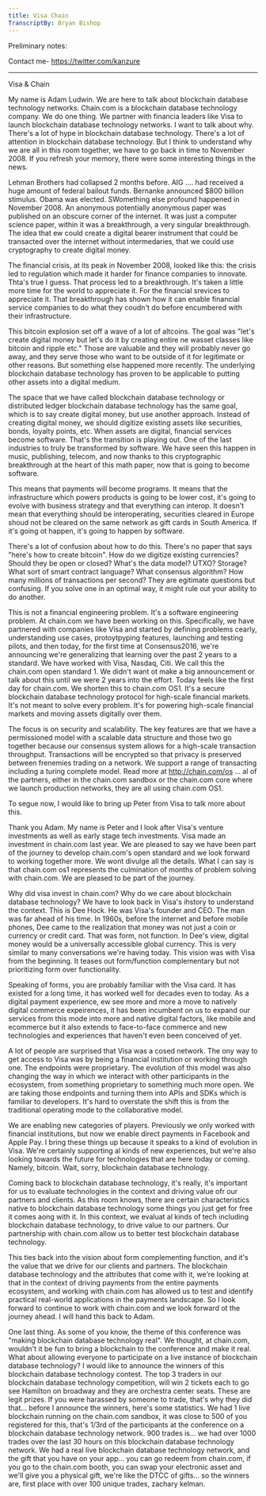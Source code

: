 ```yaml
---
title: Visa Chain
TranscriptBy: Bryan Bishop
---
```


Preliminary notes:



Contact me- <https://twitter.com/kanzure>

----

Visa & Chain

My name is Adam Ludwin. We are here to talk about blockchain database technology networks. Chain.com is a blockchain database technology company. We do one thing. We partner with financia leaders like Visa to launch blockchain database technology networks. I want to talk about why. There's a lot of hype in blockchain database technology. There's a lot of attention in blockchain database technology. But I think to understand why we are all in this room together, we have to go back in time to November 2008. If you refresh your memory, there were some interesting things in the news.

Lehman Brothers had collapsed 2 months before. AIG .... had received a huge amount of federal bailout funds. Bernanke announced $800 billion stimulus. Obama was elected. SWomething else profound happened in November 2008. An anonymous potentially anonymous paper was published on an obscure corner of the internet. It was just a computer science paper, within it was a breakthrough, a very singular breakthrough. The idea that ew could create a digital bearer instrument that could be transacted over the internet without intermedaries, that we could use cryptography to create digital money.

The financial crisis, at its peak in November 2008, looked like this: the crisis led to regulation which made it harder for finance companies to innovate. Thta's true I guess. That process led to a breakthrough. It's taken a little more time for the world to appreciate it. For the financial srevices to appreciate it. That breakthrough has shown how it can enable financial service companies to do what they coudn't do before encumbered with their infrastructure.

This bitcoin explosion set off a wave of a lot of altcoins. The goal was "let's create digital money but let's do it by creating entire ne wasset classes like bitcoin and ripple etc." Those are valuable and they will probably never go away, and they serve those who want to be outside of it for legitimate or other reasons. But something else happened more recently. The underlying blockchain database technology has proven to be applicable to putting other assets into a digital medium.

The space that we have called blockchain database technology or distributed ledger blockchain database technology has the same goal, which is to say create digital money, but use another approach. Instead of creating digital money, we should digitize existing assets like securities, bonds, loyalty points, etc. When assets are digital, financial services become software. That's the transition is playing out. One of the last industries to truly be transformed by software. We have seen this happen in music, publishing, telecom, and now thanks to this cryptographic breakthrough at the heart of this math paper, now that is going to become software.

This means that payments will become programs. It means that the infrastructure which powers products is going to be lower cost, it's going to evolve with business strategy and that everything can interop. It doesn't mean that everything should be interoperating, securities cleared in Europe shoud not be cleared on the same network as gift cards in South America. If it's going ot happen, it's going to happen by software.

There's a lot of confusion about how to do this. There's no paper that says "here's how to create bitcoin". How do we digitize existing currencies? Should they be open or closed? What's the data model? UTXO? Storage? What sort of smart contract language? What consensus algorithm? How many millions of transactions per second? They are egitimate questions but confusing. If you solve one in an optimal way, it might rule out your ability to do another.

This is not a financial engineering problem. It's a software engineering problem. At chain.com we have been working on this. Specifically, we have partnered with companies like Visa and started by defining problems cearly, understanding use cases, protoytpyping features, launching and testing pilots, and then today, for the first time at Consensus2016, we're announcing we're generalizing that learning over the past 2 years to a standard. We have worked with Visa, Nasdaq, Citi. We call this the chain.com open standard 1. We didn't want ot make a big announcement or talk about this until we were 2 years into the effort. Today feels like the first day for chain.com. We shorten this to chain.com OS1. It's a secure blockchain database technology protocol for high-scale financial markets. It's not meant to solve every problem. It's for powering high-scale financial markets and moving assets digitally over them.

The focus is on security and scalability. The key features are that we have a permissioned model with a scalable data structure and those two go together because our consensus system allows for a high-scale transaction throughput. Transactions will be encrypted so that privacy is preserved between frenemies trading on a network. We support a range of transacting including a turing complete model. Read more at <http://chain.com/os> ... al of the partners, either in the chain.com sandbox or the chain.com core where we launch production networks, they are all using chain.com OS1.

To segue now, I would like to bring up Peter from Visa to talk more about this.

Thank you Adam. My name is Peter and I look after Visa's venture investments as well as early stage tech investments. Visa made an investment in chain.com last year. We are pleased to say we have been part of the journey to develop chain.com's open standard and we look forward to working together more. We wont divulge all the details. What I can say is that chain.com os1 represents the culmination of months of problem solving with chain.com. We are pleased to be part of the journey.

Why did visa invest in chain.com? Why do we care about blockchain database technology? We have to look back in Visa's ihstory to understand the context. This is Dee Hock. He was Visa's founder and CEO. The man was far ahead of his time. In 1960s, before the internet and before mobile phones, Dee came to the realization that money was not just a coin or currency or credit card. That was form, not function. In Dee's view, digital money would be a universally accessible global currency. This is very similar to many conversations we're having today. This vision was with Visa from the beginning. It teases out form/function complementary but not prioritizing form over functionality.

Speaking of forms, you are probably familiar with the Visa card. It has existed for a long time, it has worked well for decades even to today. As a digital payment experience, ew see more and more a move to natively digital commerce expeirences, it has been incumbent on us to expand our services from this mode into more and native digital factors, like mobile and ecommerce but it also extends to face-to-face commerce and new technologies and experiences that haven't even been conceived of yet.

A lot of people are surprised that Visa was a cosed network. The ony way to get access to Visa was by being a financial institution or working through one. The endpoints were proprietary. The evolution of this model was also changing the way in which we interact with other participants in the ecosystem, from something proprietary to something much more open. We are taking those endpoints and turning them into APIs and SDKs which is familiar to developers. It's hard to overstate the shift this is from the traditional operating mode to the collaborative model.

We are enabling new categories of players. Previously we only worked with financial institutions, but now we enable direct payments in Facebook and Apple Pay. I bring these things up because it speaks to a kind of evolution in Visa. We're certainly supporting al kinds of new experiences, but we're also looking towards the future for technologies that are here today or coming. Namely, bitcoin. Wait, sorry, blockchain database technology.

Coming back to blockchain database technology, it's really, it's important for us to evaluate technologies in the context and driving value ofr our partners and clients. As this room knows, there are certain characteristics native to blockchain database technology some things you just get for free it comes aong with it. In this context, we evaluat al kinds of tech including blockchain database technology, to drive value to our partners. Our partnership with chain.com allow us to better test blockchain database technology.

This ties back into the vision about form complementing function, and it's the value that we drive for our clients and partners. The blockchain database technology and the attributes that come with it, we're looking at that in the context of driving payments from the entire payments ecosystem, and working with chain.com has allowed us to test and identify practical real-world applications in the payments landscape. So I look forward to continue to work with chain.com and we look forward ot the journey ahead. I will hand this back to Adam.

One last thing. As some of you know, the theme of this conference was "making blockchain database technology real". We thought, at chain.com, wouldn't it be fun to bring a blockchain to the conference and make it real. What about allowing everyone to participate on a live instance of blockchain database technology? I would like to announce the winners of this blockchain database technology contest. The top 3 traders in our blockchain database technology competition, will win 2 tickets each to go see Hamilton on broadway and they are orchestra center seats. These are legit prizes. If you were harassed by someone to trade, that's why they did that... before I announce the winners, here's some statistics. We had 1 live blockchain running on the chain.com sandbox, it was close to 500 of you registered for this, that's 1/3rd of the participants at the conference on a blockchain database technology network. 900 trades is... we had over 1000 trades over the last 30 hours on this blockchain database technology network. We had a real live blockchain database technology network, and the gift that you have on your app... you can go redeem from chain.com, if you go to the chain.com booth, you can swap your electronic asset and we'll give you a physical gift, we're like the DTCC of gifts... so the winners are, first place with over 100 unique trades, zachary kelman.
